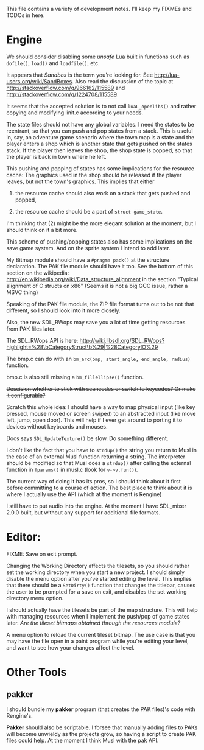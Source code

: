 This file contains a variety of development notes. I'll keep my FIXMEs
and TODOs in here.

# Engine

We should consider disabling some _unsafe_ Lua built in functions such as
`dofile()`, `load()` and `loadfile()`, etc.

It appears that _Sandbox_ is the term you're looking for.
See http://lua-users.org/wiki/SandBoxes. Also read the discussion
of the topic at http://stackoverflow.com/q/966162/115589 and
http://stackoverflow.com/q/1224708/115589

It seems that the accepted solution is to not call `luaL_openlibs()`
and rather copying and modifying linit.c according to your needs.

The state files should not have any global variables. I need the states to
be reentrant, so that you can push and pop states from a stack. This is
useful in, say, an adventure game scenario where the town map is a state
and the player enters a shop which is another state that gets pushed on
the states stack. If the player then leaves the shop, the shop state is
popped, so that the player is back in town where he left.

This pushing and popping of states has some implications for the resource
cache: The graphics used in the shop should be released if the player
leaves, but not the town's graphics. This implies that either

1. the resource cache should also work on a stack that gets pushed
and popped,

2. the resource cache should be a part of `struct game_state`.

I'm thinking that (2) might be the more elegant solution at the moment,
but I should think on it a bit more.

This scheme of pushing/popping states also has some implications on the
save game system. And on the sprite system I intend to add later.

My Bitmap module should have a `#pragma pack()` at the
structure declaration. The PAK file module should have
it too. See the bottom of this section on the wikipedia:
http://en.wikipedia.org/wiki/Data_structure_alignment in the section
"Typical alignment of C structs on x86" (Seems it is not a big GCC issue,
rather a MSVC thing)

Speaking of the PAK file module, the ZIP file format turns out to be
not that different, so I should look into it more closely.

Also, the new SDL_RWops may save you a lot of time getting resources
from PAK files later.

The SDL_RWops API is here:
http://wiki.libsdl.org/SDL_RWops?highlight=%28\bCategoryStruct\b%29|%28CategoryIO%29

The bmp.c can do with an `bm_arc(bmp, start_angle, end_angle, radius)`
function.

bmp.c is also still missing a `bm_fillellipse()` function.

~~Descision whether to stick with scancodes or switch to keycodes? Or
make it configurable?~~

Scratch this whole idea: I should have a way to map physical input
(like key pressed, mouse moved or screen swiped) to an abstracted input
(like move left, jump, open door). This will help if I ever get around
to porting it to devices without keyboards and mouses.

Docs says `SDL_UpdateTexture()` be slow. Do something different.

I don't like the fact that you have to `strdup()` the string you
return to Musl in the case of an external Musl function returning a
string. The interpreter should be modified so that Musl does a `strdup()`
after calling the external function in `fparams()` in musl.c (look for
`v->v.fun()`).

The current way of doing it has its pros, so I should think about it
first before committing to a course of action. The best place to think
about it is where I actually use the API (which at the moment is Rengine)

I still have to put audio into the engine. At the moment I have SDL_mixer 2.0.0 built,
but without any support for additional file formats.

# Editor:

FIXME: Save on exit prompt.

Changing the Working Directory affects the tilesets, so you should rather
set the working directory when you start a new project. I should simply
disable the menu option after you've started editing the level. This
implies that there should be a `SetDirty()` function that changes the
titlebar, causes the user to be prompted for a save on exit, and disables
the set working directory menu option.

I should actually have the tilesets be part of the map structure. This
will help with managing resources when I implement the push/pop of game
states later. _Are the tileset bitmaps obtained through the resources
module?_

A menu option to reload the current tileset bitmap. The use case is that
you may have the file open in a paint program while you're editing your
level, and want to see how your changes affect the level.

# Other Tools

## pakker

I should bundle my **pakker** program (that creates the PAK files)'s
code with Rengine's.

**Pakker** should also be scriptable. I forsee that manually adding files
to PAKs will become unwieldy as the projects grow, so having a script to
create PAK files could help. At the moment I think Musl with the pak API.
